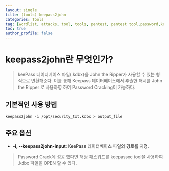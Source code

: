 ```yaml
---
layout: single
title: (tools) keepass2john
categories: Tools
tag: [wordlist, attacks, tool, tools, pentest, pentest tool,password,keepass2john]
toc: true
author_profile: false
---
```


# keepass2john란 무엇인가?

> keePass 데이터베이스 파일(.kdbx)을 John the Ripper가 사용할 수 있는 형식으로 변환해준다. 이를 통해 Keepass 데이터베이스에서 추출한 해시를 John the Ripper 로 사용하영 하여 Password Cracking이 가능하다.

## 기본적인 사용 방법

```shell
keepass2john -i /opt/security_txt.kdbx > output_file
```

## 주요 옵션

- **-i, --keepass2john-input**: KeePass 데이터베이스 파일의 경로를 지정.

> Password Crack에 성공 했다면 해당 패스워드를 keepassxc tool을 사용하여 .kdbx 파일을 OPEN 할 수 있다.